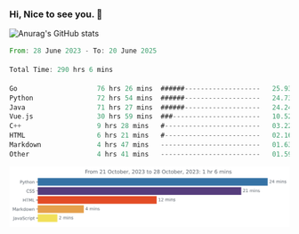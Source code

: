 ### Hi, Nice to see you. 👋

<!--
**EtherFin/EtherFin** is a ✨ _special_ ✨ repository because its `README.md` (this file) appears on your GitHub profile.

Here are some ideas to get you started:

- 🔭 I’m currently working on ...
- 🌱 I’m currently learning ...
- 👯 I’m looking to collaborate on ...
- 🤔 I’m looking for help with ...
- 💬 Ask me about ...
- 📫 How to reach me: ...
- 😄 Pronouns: ...
- ⚡ Fun fact: ...
-->


![Anurag's GitHub stats](https://github-readme-stats.vercel.app/api?username=EtherFin&bg_color=30,e96443,e97f43,e99943,e9b443,e9ce43,e9e843,d3e943,bee943,a9e943,94e943&title_color=fff&text_color=000&show_icons=true&icon_color=000)


<!--START_SECTION:waka-->

```rust
From: 28 June 2023 - To: 20 June 2025

Total Time: 290 hrs 6 mins

Go                    76 hrs 26 mins  ######-------------------   25.93 %
Python                72 hrs 54 mins  ######-------------------   24.73 %
Java                  71 hrs 27 mins  ######-------------------   24.24 %
Vue.js                30 hrs 59 mins  ###----------------------   10.52 %
C++                   9 hrs 28 mins   #------------------------   03.22 %
HTML                  6 hrs 21 mins   #------------------------   02.16 %
Markdown              4 hrs 47 mins   -------------------------   01.63 %
Other                 4 hrs 41 mins   -------------------------   01.59 %
```

<!--END_SECTION:waka-->

<img
  src="https://github.com/EtherFin/EtherFin/blob/master/images/stat.svg"
  alt="Work Dashboard"
/>

